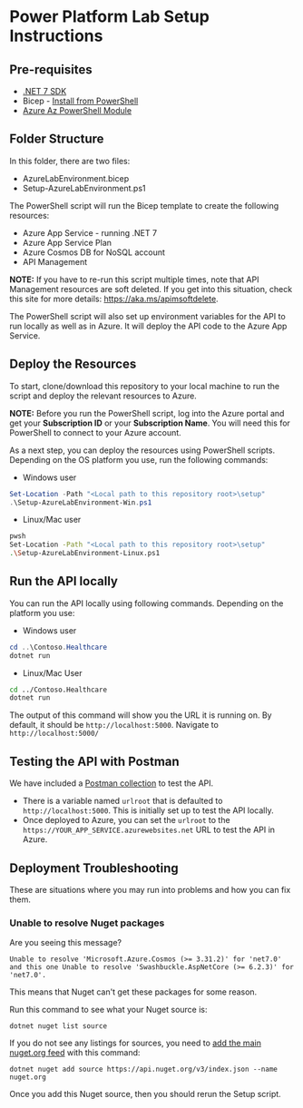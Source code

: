 # Power Platform Lab Setup Instructions

## Pre-requisites

- [.NET 7 SDK](https://dotnet.microsoft.com/download/dotnet/7.0)
- Bicep - [Install from PowerShell](https://learn.microsoft.com/azure/azure-resource-manager/bicep/install#azure-powershell)
- [Azure Az PowerShell Module](https://learn.microsoft.com/powershell/azure/install-az-ps)

## Folder Structure

In this folder, there are two files:

- AzureLabEnvironment.bicep
- Setup-AzureLabEnvironment.ps1

The PowerShell script will run the Bicep template to create the following resources:

- Azure App Service - running .NET 7
- Azure App Service Plan
- Azure Cosmos DB for NoSQL account
- API Management

**NOTE:** If you have to re-run this script multiple times, note that API Management resources are soft deleted. If you get into this situation, check this site for more details: <https://aka.ms/apimsoftdelete>.

The PowerShell script will also set up environment variables for the API to run locally as well as in Azure. It will deploy the API code to the Azure App Service.

## Deploy the Resources

To start, clone/download this repository to your local machine to run the script and deploy the relevant resources to Azure. 

**NOTE:**
Before you run the PowerShell script, log into the Azure portal and get your **Subscription ID** or your **Subscription Name**. You will need this for PowerShell to connect to your Azure account.

As a next step, you can deploy the resources using PowerShell scripts. Depending on the OS platform you use, run the following commands:

- Windows user
```powershell
Set-Location -Path "<Local path to this repository root>\setup"
.\Setup-AzureLabEnvironment-Win.ps1
```
- Linux/Mac user
```bash
pwsh
Set-Location -Path "<Local path to this repository root>\setup"
.\Setup-AzureLabEnvironment-Linux.ps1
```

## Run the API locally

You can run the API locally using following commands. Depending on the platform you use: 

- Windows user
```powershell
cd ..\Contoso.Healthcare
dotnet run
```
- Linux/Mac User
```bash
cd ../Contoso.Healthcare
dotnet run
```

The output of this command will show you the URL it is running on. By default, it should be `http://localhost:5000`.
Navigate to `http://localhost:5000/`


## Testing the API with Postman

We have included a [Postman collection](./TAW-PowerApps-Contoso.postman_collection.json) to test the API.

- There is a variable named `urlroot` that is defaulted to `http://localhost:5000`. This is initially set up to test the API locally.
- Once deployed to Azure, you can set the `urlroot` to the `https://YOUR_APP_SERVICE.azurewebsites.net` URL to test the API in Azure.

## Deployment Troubleshooting

These are situations where you may run into problems and how you can fix them.

### Unable to resolve Nuget packages

Are you seeing this message?

```dotnetcli
Unable to resolve 'Microsoft.Azure.Cosmos (>= 3.31.2)' for 'net7.0' and this one Unable to resolve 'Swashbuckle.AspNetCore (>= 6.2.3)' for 'net7.0'. 
```

This means that Nuget can't get these packages for some reason.

Run this command to see what your Nuget source is:

```dotnetcli
dotnet nuget list source
```

If you do not see any listings for sources, you need to [add the main nuget.org feed](https://learn.microsoft.com/dotnet/core/tools/dotnet-nuget-add-source#examples) with this command:

```dotnetcli
dotnet nuget add source https://api.nuget.org/v3/index.json --name nuget.org
```

Once you add this Nuget source, then you should rerun the Setup script.
